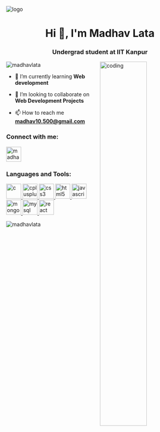 ![logo](https://i.postimg.cc/kXzH5R9x/github-header-image-1.png)
<h1 align="center">Hi 👋, I'm Madhav Lata</h1>
<h3 align="center">Undergrad student at IIT Kanpur</h3>

<img align="right" src="https://user-images.githubusercontent.com/55389276/140866485-8fb1c876-9a8f-4d6a-98dc-08c4981eaf70.gif" alt="coding" width="50%">
<p align="left"> <img src="https://komarev.com/ghpvc/?username=madhavlata&label=Profile%20views&color=0e75b6&style=flat" alt="madhavlata" /> </p>

- 🌱 I’m currently learning **Web development**

- 👯 I’m looking to collaborate on **Web Development Projects**

- 📫 How to reach me **madhav10.500@gmail.com**

<h3 align="left">Connect with me:</h3>
<p align="left">
<a href="https://instagram.com/madhavlata" target="blank"><img align="center" src="https://upload.wikimedia.org/wikipedia/commons/e/e7/Instagram_logo_2016.svg" alt="madhavlata" height="40" width="40" /></a>
</p>

<h3 align="left">Languages and Tools:</h3>
<p align="left"> <a href="https://www.cprogramming.com/" target="_blank" rel="noreferrer"> <img src="https://upload.wikimedia.org/wikipedia/commons/1/18/C_Programming_Language.svg" alt="c" width="40" height="40"/> </a> <a href="https://www.w3schools.com/cpp/" target="_blank" rel="noreferrer"> <img src="https://upload.wikimedia.org/wikipedia/commons/1/18/ISO_C%2B%2B_Logo.svg" alt="cplusplus" width="40" height="40"/> </a> <a href="https://www.w3schools.com/css/" target="_blank" rel="noreferrer"> <img src="https://upload.wikimedia.org/wikipedia/commons/6/62/CSS3_logo.svg" alt="css3" width="40" height="40"/> </a> <a href="https://www.w3.org/html/" target="_blank" rel="noreferrer"> <img src="https://upload.wikimedia.org/wikipedia/commons/3/38/HTML5_Badge.svg" alt="html5" width="40" height="40"/><a href="https://www.w3schools.com/js/" target="_blank" rel="noreferrer"> <img src="https://upload.wikimedia.org/wikipedia/commons/9/99/Unofficial_JavaScript_logo_2.svg" alt="javascript" width="40" height="40"/> </a> </a> <a href="https://www.mongodb.com/" target="_blank" rel="noreferrer"> <img src="https://www.svgrepo.com/show/439231/mongodb.svg" alt="mongodb" width="40" height="40"/> </a> <a href="https://www.mysql.com/" target="_blank" rel="noreferrer"> <img src="https://www.svgrepo.com/show/303251/mysql-logo.svg" alt="mysql" width="40" height="40"/> </a> <a href="https://reactjs.org/" target="_blank" rel="noreferrer"> <img src="https://upload.wikimedia.org/wikipedia/commons/a/a7/React-icon.svg" alt="react" width="40" height="40"/> </a> </p>

<p><img align="left" src="https://github-readme-stats.vercel.app/api/top-langs?username=madhavlata&show_icons=true&locale=en&layout=compact" alt="madhavlata" /></p>
